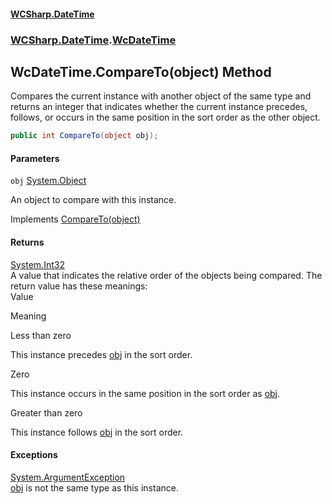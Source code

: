 #### [WCSharp.DateTime](README.md 'README')
### [WCSharp.DateTime](WCSharp.DateTime.md 'WCSharp.DateTime').[WcDateTime](WCSharp.DateTime.WcDateTime.md 'WCSharp.DateTime.WcDateTime')

## WcDateTime.CompareTo(object) Method

Compares the current instance with another object of the same type and returns an integer that indicates whether the current instance precedes, follows, or occurs in the same position in the sort order as the other object.

```csharp
public int CompareTo(object obj);
```
#### Parameters

<a name='WCSharp.DateTime.WcDateTime.CompareTo(object).obj'></a>

`obj` [System.Object](https://docs.microsoft.com/en-us/dotnet/api/System.Object 'System.Object')

An object to compare with this instance.

Implements [CompareTo(object)](https://docs.microsoft.com/en-us/dotnet/api/System.IComparable.CompareTo#System_IComparable_CompareTo_System_Object_ 'System.IComparable.CompareTo(System.Object)')

#### Returns
[System.Int32](https://docs.microsoft.com/en-us/dotnet/api/System.Int32 'System.Int32')  
A value that indicates the relative order of the objects being compared. The return value has these meanings:    
  Value    
  
  Meaning    
  
  Less than zero    
  
  This instance precedes [obj](WCSharp.DateTime.WcDateTime.CompareTo(object).md#WCSharp.DateTime.WcDateTime.CompareTo(object).obj 'WCSharp.DateTime.WcDateTime.CompareTo(object).obj') in the sort order.    
  
  Zero    
  
  This instance occurs in the same position in the sort order as [obj](WCSharp.DateTime.WcDateTime.CompareTo(object).md#WCSharp.DateTime.WcDateTime.CompareTo(object).obj 'WCSharp.DateTime.WcDateTime.CompareTo(object).obj').    
  
  Greater than zero    
  
  This instance follows [obj](WCSharp.DateTime.WcDateTime.CompareTo(object).md#WCSharp.DateTime.WcDateTime.CompareTo(object).obj 'WCSharp.DateTime.WcDateTime.CompareTo(object).obj') in the sort order.

#### Exceptions

[System.ArgumentException](https://docs.microsoft.com/en-us/dotnet/api/System.ArgumentException 'System.ArgumentException')  
[obj](WCSharp.DateTime.WcDateTime.CompareTo(object).md#WCSharp.DateTime.WcDateTime.CompareTo(object).obj 'WCSharp.DateTime.WcDateTime.CompareTo(object).obj') is not the same type as this instance.
